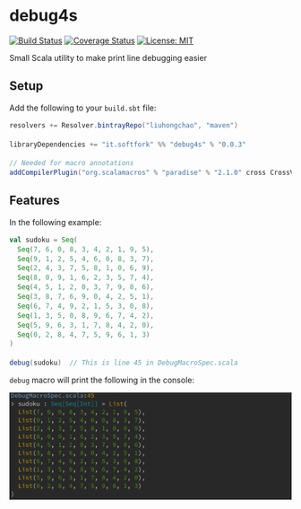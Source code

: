 debug4s
=======
[![Build Status](https://travis-ci.org/liuhongchao/debug4s.svg?branch=master)](https://travis-ci.org/liuhongchao/debug4s)
[![Coverage Status](https://coveralls.io/repos/github/liuhongchao/debug4s/badge.svg?branch=master)](https://coveralls.io/github/liuhongchao/debug4s?branch=master)
[![License: MIT](https://img.shields.io/badge/License-MIT-yellow.svg)](https://opensource.org/licenses/MIT)

Small Scala utility to make print line debugging easier

## Setup

Add the following to your `build.sbt` file:

```scala
resolvers += Resolver.bintrayRepo("liuhongchao", "maven")

libraryDependencies += "it.softfork" %% "debug4s" % "0.0.3"

// Needed for macro annotations
addCompilerPlugin("org.scalamacros" % "paradise" % "2.1.0" cross CrossVersion.full)
```

## Features

In the following example:

```scala
val sudoku = Seq(
  Seq(7, 6, 0, 8, 3, 4, 2, 1, 9, 5),
  Seq(9, 1, 2, 5, 4, 6, 0, 8, 3, 7),
  Seq(2, 4, 3, 7, 5, 8, 1, 0, 6, 9),
  Seq(8, 0, 9, 1, 6, 2, 3, 5, 7, 4),
  Seq(4, 5, 1, 2, 0, 3, 7, 9, 8, 6),
  Seq(3, 8, 7, 6, 9, 0, 4, 2, 5, 1),
  Seq(6, 7, 4, 9, 2, 1, 5, 3, 0, 8),
  Seq(1, 3, 5, 0, 8, 9, 6, 7, 4, 2),
  Seq(5, 9, 6, 3, 1, 7, 8, 4, 2, 0),
  Seq(0, 2, 8, 4, 7, 5, 9, 6, 1, 3)
)

debug(sudoku)  // This is line 45 in DebugMacroSpec.scala
```

`debug` macro will print the following in the console:

![Alt text](/images/sudoku.png?raw=true)